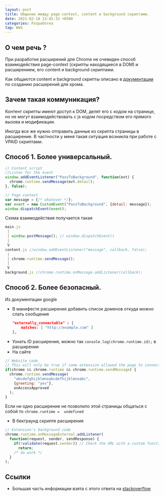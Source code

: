 ```yaml
---
layout: post
title: Общение между page-context, content и background скриптами.
date: 2021-02-10 13:45:33 +0500
categories: Разработка
tag: Web
---
```


## О чем речь ?

При разработке расширений для Chrome не очевиден способ взаимодействия page-context (скрипты находящиеcя в DOM) и расширением, его content и background скриптами.

Как общаются content и background скрипты описано в [документации](https://developer.chrome.com/docs/extensions/) по созданию расширений для хрома.

## Зачем такая коммуникация?

Контент скрипты имеют доступ к DOM, делят его с кодом на странице, но не могут взаимодействовать с js кодом посредством его прямого вызова и модификации.

Иногда все же нужно отправить данные из скрипта страницы в расширение. В частности у меня такая ситуация возникла при работе с VPAID скриптами.

## Способ 1. Более универсальный.

```js
// Content script
//Listen for the event
window.addEventListener("PassToBackground", function(evt) {
  chrome.runtime.sendMessage(evt.detail);
}, false);

// Page context
var message = {/* whatever */};
var event = new CustomEvent("PassToBackground", {detail: message});
window.dispatchEvent(event);
```

Схема взаимодействия получается такая 
```js
main.js
 |
 | window.postMessage(); // window.dispatchEvent()
 |
 V
content.js //window.addEventListener("message", callback, false);
 |
 | chrome.runtime.sendMessage();
 |
 V
background.js //chrome.runtime.onMessage.addListener(callback);
```

## Способ 2. Более безопасный.

Из документации google

- В манифесте расширения добавить список доменов откуда можно слать сообщения
    ```json
    "externally_connectable" : {
        matches: [ "http://example.com" ]
    },
    ```
- Узнать ID расширения, можно так ```console.log(chrome.runtime.id);``` в расширении
- На сайте
``` js
// Website code
// This will only be true if some extension allowed the page to connect
if(chrome && chrome.runtime && chrome.runtime.sendMessage) {
  chrome.runtime.sendMessage(
    "abcdefghijklmnoabcdefhijklmnoabc",
    {greeting: "yes"},
    onAccessApproved
  );
}
```
Если ни одно расширение не позволило этой страницы общаться с собой то ```chrome.runtime =  undefined```
- В бекграунд скрипте расширения
```js
// Extension's background code
chrome.runtime.onMessageExternal.addListener(
  function(request, sender, sendResponse) {
    if(!validate(request.sender)) // Check the URL with a custom function
      return;
    /* do work */
  }
);
```


## Ссылки
- Большая часть информации взята с этого ответа на [stackoverflow](https://stackoverflow.com/questions/26140443/executing-code-at-page-level-from-background-js-and-returning-the-value/26141393#26141393)